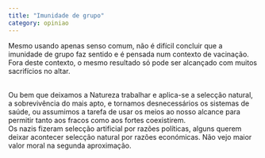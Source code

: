 ```yaml
---
title: "Imunidade de grupo"
category: opiniao
---
```


Mesmo usando apenas senso comum, não é difícil concluir que a imunidade de grupo faz sentido e é pensada num contexto de vacinação. Fora deste contexto, o mesmo resultado só pode ser alcançado com muitos sacrifícios no altar.

<br/>
Ou bem que deixamos a Natureza trabalhar e aplica-se a selecção natural, a sobrevivência do mais apto, e tornamos desnecessários os sistemas de saúde, ou assumimos a tarefa de usar os meios ao nosso alcance para permitir tanto aos fracos como aos fortes coexistirem.

<br/>
Os nazis fizeram selecção artificial por razões políticas, alguns querem deixar acontecer selecção natural por razões económicas. Não vejo maior valor moral na segunda aproximação.
